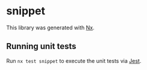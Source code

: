 # snippet

This library was generated with [Nx](https://nx.dev).

## Running unit tests

Run `nx test snippet` to execute the unit tests via [Jest](https://jestjs.io).
